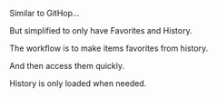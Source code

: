 Similar to GitHop...

But simplified to only have Favorites and History.

The workflow is to make items favorites from history.

And then access them quickly.

History is only loaded when needed.